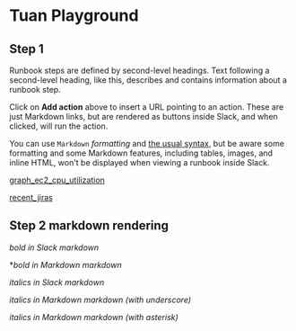 # Tuan Playground

## Step 1

Runbook steps are defined by second-level headings. Text following a second-level heading, like this, describes and contains information about a runbook step.

Click on **Add action** above to insert a URL pointing to an action. These are just Markdown links, but are rendered as buttons inside Slack, and when clicked, will run the action.

You can use `Markdown` *formatting* and [the usual syntax](https://github.com/adam-p/markdown-here/wiki/Markdown-Cheatsheet), but be aware some formatting and some Markdown features, including tables, images, and inline HTML, won't be displayed when viewing a runbook inside Slack.

[graph_ec2_cpu_utilization](https://console.demo.transposit.com/mc/t/spackle/actions/graph_ec2_cpu_utilization)

[recent_jiras](https://console.demo.transposit.com/mc/t/spackle/actions/recent_jiras)

## Step 2 markdown rendering

*bold in Slack markdown*

**bold in Markdown markdown*


_italics in Slack markdown_

_italics in Markdown markdown (with underscore)_

*italics in Markdown markdown (with asterisk)*